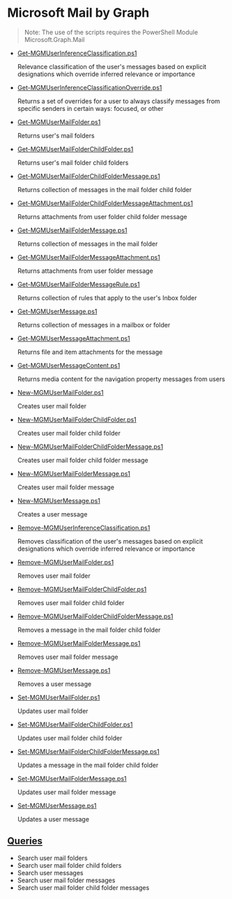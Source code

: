 # Microsoft Mail by Graph

> Note: The use of the scripts requires the PowerShell Module Microsoft.Graph.Mail

+ [Get-MGMUserInferenceClassification.ps1](./Get-MGMUserInferenceClassification.ps1)

  Relevance classification of the user's messages based on explicit designations which override inferred relevance or importance

+ [Get-MGMUserInferenceClassificationOverride.ps1](./Get-MGMUserInferenceClassificationOverride.ps1)

  Returns a set of overrides for a user to always classify messages from specific senders in certain ways: focused, or other

+ [Get-MGMUserMailFolder.ps1](./Get-MGMUserMailFolder.ps1)

  Returns user's mail folders

+ [Get-MGMUserMailFolderChildFolder.ps1](./Get-MGMUserMailFolderChildFolder.ps1)

  Returns user's mail folder child folders

+ [Get-MGMUserMailFolderChildFolderMessage.ps1](./Get-MGMUserMailFolderChildFolderMessage.ps1)

  Returns collection of messages in the mail folder child folder

+ [Get-MGMUserMailFolderChildFolderMessageAttachment.ps1](./Get-MGMUserMailFolderChildFolderMessageAttachment.ps1)

  Returns attachments from user folder child folder message

+ [Get-MGMUserMailFolderMessage.ps1](./Get-MGMUserMailFolderMessage.ps1)

  Returns collection of messages in the mail folder

+ [Get-MGMUserMailFolderMessageAttachment.ps1](./Get-MGMUserMailFolderMessageAttachment.ps1)

  Returns attachments from user folder message

+ [Get-MGMUserMailFolderMessageRule.ps1](./Get-MGMUserMailFolderMessageRule.ps1)

  Returns collection of rules that apply to the user's Inbox folder

+ [Get-MGMUserMessage.ps1](./Get-MGMUserMessage.ps1)

  Returns collection of messages in a mailbox or folder

+ [Get-MGMUserMessageAttachment.ps1](./Get-MGMUserMessageAttachment.ps1)

  Returns file and item attachments for the message

+ [Get-MGMUserMessageContent.ps1](./Get-MGMUserMessageContent.ps1)

  Returns media content for the navigation property messages from users

+ [New-MGMUserMailFolder.ps1](./New-MGMUserMailFolder.ps1)

  Creates user mail folder

+ [New-MGMUserMailFolderChildFolder.ps1](./New-MGMUserMailFolderChildFolder.ps1)

  Creates user mail folder child folder

+ [New-MGMUserMailFolderChildFolderMessage.ps1](./New-MGMUserMailFolderChildFolderMessage.ps1)

  Creates user mail folder child folder message

+ [New-MGMUserMailFolderMessage.ps1](./New-MGMUserMailFolderMessage.ps1)

  Creates user mail folder message

+ [New-MGMUserMessage.ps1](./New-MGMUserMessage.ps1)

  Creates a user message

+ [Remove-MGMUserInferenceClassification.ps1](./Remove-MGMUserInferenceClassification.ps1)

  Removes classification of the user's messages based on explicit designations which override inferred relevance or importance

+ [Remove-MGMUserMailFolder.ps1](./Remove-MGMUserMailFolder.ps1)

  Removes user mail folder

+ [Remove-MGMUserMailFolderChildFolder.ps1](./Remove-MGMUserMailFolderChildFolder.ps1)

  Removes user mail folder child folder

+ [Remove-MGMUserMailFolderChildFolderMessage.ps1](./Remove-MGMUserMailFolderChildFolderMessage.ps1)

  Removes a message in the mail folder child folder

+ [Remove-MGMUserMailFolderMessage.ps1](./Remove-MGMUserMailFolderMessage.ps1)

  Removes user mail folder message

+ [Remove-MGMUserMessage.ps1](./Remove-MGMUserMessage.ps1)

  Removes a user message

+ [Set-MGMUserMailFolder.ps1](./Set-MGMUserMailFolder.ps1)

  Updates user mail folder

+ [Set-MGMUserMailFolderChildFolder.ps1](./Set-MGMUserMailFolderChildFolder.ps1)

  Updates user mail folder child folder

+ [Set-MGMUserMailFolderChildFolderMessage.ps1](./Set-MGMUserMailFolderChildFolderMessage.ps1)

  Updates a message in the mail folder child folder

+ [Set-MGMUserMailFolderMessage.ps1](./Set-MGMUserMailFolderMessage.ps1)

  Updates user mail folder message

+ [Set-MGMUserMessage.ps1](./Set-MGMUserMessage.ps1)

  Updates a user message

## [Queries](./_QUERY_)

+ Search user mail folders
+ Search user mail folder child folders
+ Search user messages
+ Search user mail folder messages
+ Search user mail folder child folder messages